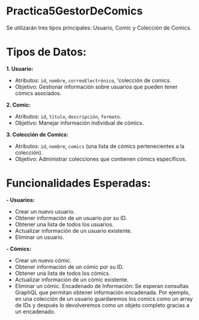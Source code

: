 # Practica5GestorDeComics
Se utilizarán tres tipos principales: Usuario, Comic y Colección de Comics.
# Tipos de Datos:
**1. Usuario:**
   - Atributos: `id`, `nombre`, `correoElectrónico`, 'colección de comics.
   - Objetivo: Gestionar información sobre usuarios que pueden tener cómics asociados.
     
**2. Comic:**
   - Atributos: `id`, `título`, `descripción`, `formato`.
   - Objetivo: Manejar información individual de cómics.
     
**3. Colección de Comics:**
   - Atributos: `id`, `nombre`, `comics` (una lista de cómics pertenecientes a la colección).
   - Objetivo: Administrar colecciones que contienen cómics específicos.
     
# Funcionalidades Esperadas:
**- Usuarios:**
  - Crear un nuevo usuario.
  - Obtener información de un usuario por su ID.
  - Obtener una lista de todos los usuarios.
  - Actualizar información de un usuario existente.
  - Eliminar un usuario.

**- Cómics:**
  - Crear un nuevo cómic.
  - Obtener información de un cómic por su ID.
  - Obtener una lista de todos los cómics.
  - Actualizar información de un cómic existente.
  - Eliminar un cómic.
Encadenado de Información:
Se esperan consultas GraphQL que permitan obtener información encadenada. Por ejemplo, en una colección de un usuario guardaremos los comics como un array de IDs y después lo devolveremos como un objeto completo gracias a un encadenado.
